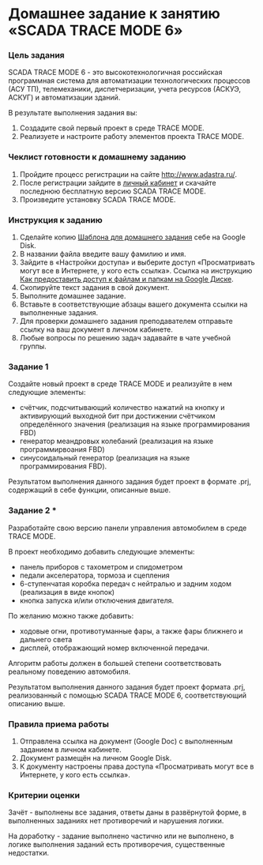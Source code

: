 # Домашнее задание к занятию «SCADA TRACE MODE 6»

### Цель задания

SCADA TRACE MODE 6 - это высокотехнологичная российская программная система для автоматизации технологических процессов (АСУ ТП), телемеханики, диспетчеризации, учета ресурсов (АСКУЭ, АСКУГ) и автоматизации зданий.

В результате выполнения задания вы:

1. Создадите свой первый проект в среде TRACE MODE.
2. Реализуете и настроите работу элементов проекта TRACE MODE.

### Чеклист готовности к домашнему заданию

1. Пройдите процесс регистрации на сайте http://www.adastra.ru/.
2. После регистрации зайдите в [личный кабинет](https://my.adastra.ru/ps/cservice) и скачайте последнюю бесплатную версию SCADA TRACE MODE.
3. Произведите установку SCADA TRACE MODE.

### Инструкция к заданию

1. Сделайте копию [Шаблона для домашнего задания](https://docs.google.com/document/d/1v6LHu8tRz5qdFerGSb_ph43JRca-5uZXmrnp8oyPCoY/edit?usp=sharing) себе на Google Disk.
2. В названии файла введите вашу фамилию и имя.
3. Зайдите в «Настройки доступа» и выберите доступ «Просматривать могут все в Интернете, у кого есть ссылка». Ссылка на инструкцию [Как предоставить доступ к файлам и папкам на Google Диске](https://support.google.com/docs/answer/2494822?hl=ru&co=GENIE.Platform%3DDesktop).
4. Скопируйте текст задания в свой документ.
5. Выполните домашнее задание.
6. Вставьте в соответствующие абзацы вашего документа ссылки на выполненные задания.
7. Для проверки домашнего задания преподавателем отправьте ссылку на ваш документ в личном кабинете.
8. Любые вопросы по решению задач задавайте в чате учебной группы.

### Задание 1

Создайте новый проект в среде TRACE MODE и реализуйте в нем следующие элементы:
- счётчик, подсчитывающий количество нажатий на кнопку и активирующий выходной бит при достижении счётчиком определённого значения (реализация на языке программирования FBD)
- генератор меандровых колебаний (реализация на языке программирвоания FBD)
- синусоидальный генератор (реализация на языке программирования FBD).

Результатом выполнения данного задания будет проект в формате .prj, содержащий в себе функции, описанные выше.


### Задание 2 *

Разработайте свою версию панели управления автомобилем в среде TRACE MODE. 

В проект необходимо добавить следующие элементы:
- панель приборов с тахометром и спидометром
- педали акселератора, тормоза и сцепления
- 6-ступенчатая коробка передач с нейтралью и задним ходом (реализация в виде кнопок)
- кнопка запуска и/или отключения двигателя.

По желанию можно также добавить:
- ходовые огни, противотуманные фары, а также фары ближнего и дальнего света
- дисплей, отображающий номер включенной передачи.

Алгоритм работы должен в большей степени соответствовать реальному поведению автомобиля.

Результатом выполнения данного задания будет проект формата .prj, реализованный с помощью SCADA TRACE MODE 6, соответствующий описанию выше.


### Правила приема работы

1. Отправлена ссылка на документ (Google Doc) с выполненным заданием в личном кабинете.
2. Документ размещён на личном Google Disk.
3. К документу настроены права доступа «Просматривать могут все в Интернете, у кого есть ссылка».

### Критерии оценки

Зачёт - выполнены все задания, ответы даны в развёрнутой форме, в выполненных заданиях нет противоречий и нарушения логики.

На доработку - задание выполнено частично или не выполнено, в логике выполнения заданий есть противоречия, существенные недостатки.
